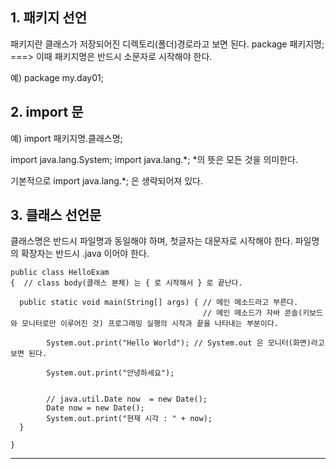 
## 1. 패키지 선언 

패키지란 클래스가 저장되어진 디렉토리(폴더)경로라고 보면 된다.
package 패키지명; ===> 이때 패키지명은 반드시 소문자로 시작해야 한다.

예) package my.day01;

## 2. import 문

예) import 패키지명.클래스명;
    
   import java.lang.System;
   import java.lang.*;   \*의 뜻은 모든 것을 의미한다.
   
   기본적으로 import java.lang.*; 은 생략되어져 있다.
   
## 3. 클래스 선언문
 
 클래스명은 반드시 파일명과 동일해야 하며, 첫글자는 대문자로 시작해야 한다.
파일명의 확장자는 반드시 .java 이어야 한다.

    public class HelloExam
    {  // class body(클래스 본체) 는 { 로 시작해서 } 로 끝난다.

      public static void main(String[] args) { // 메인 메소드라고 부른다.
                                               // 메인 메소드가 자바 콘솔(키보드와 모니터로만 이루어진 것) 프로그래밍 실행의 시작과 끝을 나타내는 부분이다.
                                               
       		System.out.print("Hello World"); // System.out 은 모니터(화면)라고 보면 된다.
      	
            System.out.print("안녕하세요");
			
            
            // java.util.Date now  = new Date();
            Date now = new Date();
            System.out.print("현재 시각 : " + now);
      }

    }

--------------------------------
